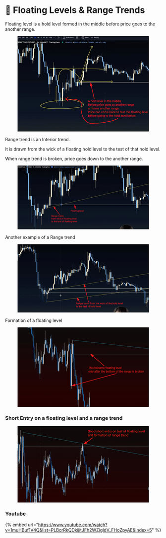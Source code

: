 # 🛶 Floating Levels & Range Trends

Floating level is a hold level formed in the middle before price goes to the another range.

<figure><img src="../../.gitbook/assets/image (2).png" alt=""><figcaption></figcaption></figure>

Range trend is an Interior trend.

It is drawn from the wick of a floating hold level to the test of that hold level.&#x20;

When range trend is broken, price goes down to the another range.

<figure><img src="../../.gitbook/assets/image (1).png" alt=""><figcaption></figcaption></figure>

Another example of a Range trend

<figure><img src="../../.gitbook/assets/image (15).png" alt=""><figcaption></figcaption></figure>

Formation of a floating level

<figure><img src="../../.gitbook/assets/image.png" alt=""><figcaption></figcaption></figure>

### Short Entry on a floating level and a range trend

<figure><img src="../../.gitbook/assets/image (3).png" alt=""><figcaption></figcaption></figure>



### Youtube

{% embed url="https://www.youtube.com/watch?v=1muHBuf1V4Q&list=PLBcrRkQDkijitJFh2WZigIdV_FHoZpyAE&index=5" %}
